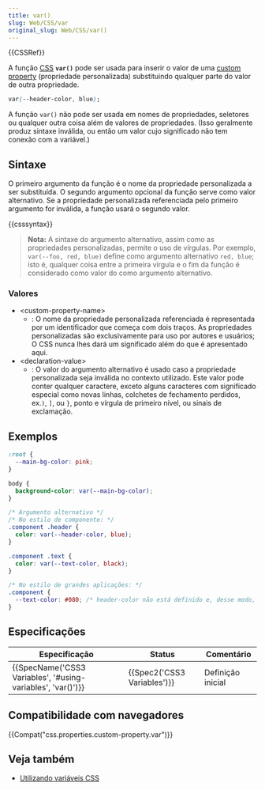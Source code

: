 ```yaml
---
title: var()
slug: Web/CSS/var
original_slug: Web/CSS/var()
---
```


{{CSSRef}}

A função [CSS](/pt-BR/docs/Web/CSS) **`var()`** pode ser usada para inserir o valor de uma [custom property](/pt-BR/docs/Web/CSS/--*) (propriedade personalizada) substituindo qualquer parte do valor de outra propriedade.

```css
var(--header-color, blue);
```

A função `var()` não pode ser usada em nomes de propriedades, seletores ou qualquer outra coisa além de valores de propriedades. (Isso geralmente produz sintaxe inválida, ou então um valor cujo significado não tem conexão com a variável.)

## Sintaxe

O primeiro argumento da função é o nome da propriedade personalizada a ser substituída. O segundo argumento opcional da função serve como valor alternativo. Se a propriedade personalizada referenciada pelo primeiro argumento for inválida, a função usará o segundo valor.

{{csssyntax}}

> **Nota:** A sintaxe do argumento alternativo, assim como as propriedades personalizadas, permite o uso de vírgulas. Por exemplo, `var(--foo, red, blue)` define como argumento alternativo `red, blue`; isto é, qualquer coisa entre a primeira vírgula e o fim da função é considerado como valor do como argumento alternativo.

### Valores

- \<custom-property-name>
  - : O nome da propriedade personalizada referenciada é representada por um identificador que começa com dois traços. As propriedades personalizadas são exclusivamente para uso por autores e usuários; O CSS nunca lhes dará um significado além do que é apresentado aqui.
- \<declaration-value>
  - : O valor do argumento alternativo é usado caso a propriedade personalizada seja inválida no contexto utilizado. Este valor pode conter qualquer caractere, exceto alguns caracteres com significado especial como novas linhas, colchetes de fechamento perdidos, ex.`)`, `]`, ou `}`, ponto e vírgula de primeiro nível, ou sinais de exclamação.

## Exemplos

```css
:root {
  --main-bg-color: pink;
}

body {
  background-color: var(--main-bg-color);
}
```

```css
/* Argumento alternativo */
/* No estilo de componente: */
.component .header {
  color: var(--header-color, blue);
}

.component .text {
  color: var(--text-color, black);
}

/* No estilo de grandes aplicações: */
.component {
  --text-color: #080; /* header-color não está definido e, desse modo, permanece azul, o valor do argumento alternativo */
}
```

## Especificações

| Especificação                                                                    | Status                               | Comentário        |
| -------------------------------------------------------------------------------- | ------------------------------------ | ----------------- |
| {{SpecName('CSS3 Variables', '#using-variables', 'var()')}} | {{Spec2('CSS3 Variables')}} | Definição inicial |

## Compatibilidade com navegadores

{{Compat("css.properties.custom-property.var")}}

## Veja também

- [Utilizando variáveis CSS](/pt-BR/docs/Web/CSS/Using_CSS_variables)
